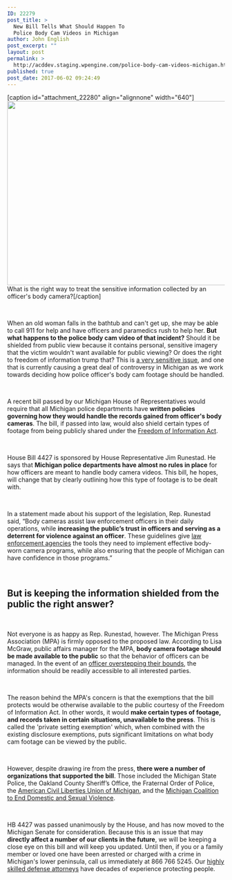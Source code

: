```yaml
---
ID: 22279
post_title: >
  New Bill Tells What Should Happen To
  Police Body Cam Videos in Michigan
author: John English
post_excerpt: ""
layout: post
permalink: >
  http://acddev.staging.wpengine.com/police-body-cam-videos-michigan.html
published: true
post_date: 2017-06-02 09:24:49
---
```

[caption id="attachment_22280" align="alignnone" width="640"]<img class="size-full wp-image-22280" src="http://acddev.staging.wpengine.com/wp-content/uploads/2017/06/bodyworn-794106_640.jpg" alt="" width="640" height="426" /> What is the right way to treat the sensitive information collected by an officer's body camera?[/caption]

&nbsp;

<span style="font-weight: 400;">When an old woman falls in the bathtub and can't get up, she may be able to call 911 for help and have officers and paramedics rush to help her. </span><b>But what happens to the police body cam video of that incident?</b><span style="font-weight: 400;"> Should it be shielded from public view because it contains personal, sensitive imagery that the victim wouldn't want available for public viewing? Or does the right to freedom of information trump that? This is </span><a href="http://acddev.staging.wpengine.com/body-cameras-police-accountability-versus-civilian-privacy.html" target="_blank" rel="noopener noreferrer"><span style="font-weight: 400;">a very sensitive issue</span></a><span style="font-weight: 400;">, and one that is currently causing a great deal of controversy in Michigan as we work towards deciding how police officer's body cam footage should be handled.</span>

&nbsp;

<span style="font-weight: 400;">A recent bill passed by our Michigan House of Representatives would require that all Michigan police departments have </span><b>written policies governing how they would handle the records gained from officer's body cameras</b><span style="font-weight: 400;">. The bill, if passed into law, would also shield certain types of footage from being publicly shared under the </span><a href="https://foia.state.gov/Learn/FOIA.aspx" target="_blank" rel="noopener noreferrer"><span style="font-weight: 400;">Freedom of Information Act</span></a><span style="font-weight: 400;">.</span>

&nbsp;

<span style="font-weight: 400;">House Bill 4427 is sponsored by House Representative Jim Runestad. He says that </span><b>Michigan police departments have almost no rules in place</b><span style="font-weight: 400;"> for how officers are meant to handle body camera videos. This bill, he hopes, will change that by clearly outlining how this type of footage is to be dealt with. </span>

&nbsp;

<span style="font-weight: 400;">In a statement made about his support of the legislation, Rep. Runestad said, “Body cameras assist law enforcement officers in their daily operations, while </span><b>increasing the public’s trust in officers and serving as a deterrent for violence against an officer</b><span style="font-weight: 400;">. These guidelines give </span><a href="http://acddev.staging.wpengine.com/miranda-rights.html" target="_blank" rel="noopener noreferrer"><span style="font-weight: 400;">law enforcement agencies</span></a><span style="font-weight: 400;"> the tools they need to implement effective body-worn camera programs, while also ensuring that the people of Michigan can have confidence in those programs.”</span>

&nbsp;
<h2>But is keeping the information shielded from the public the right answer?</h2>
&nbsp;

<span style="font-weight: 400;">Not everyone is as happy as Rep. Runestad, however. The Michigan Press Association (MPA) is firmly opposed to the proposed law. According to Lisa McGraw, public affairs manager for the MPA, </span><b>body camera footage should be made available to the public</b><span style="font-weight: 400;"> so that the behavior of officers can be managed. In the event of an </span><a href="http://acddev.staging.wpengine.com/police-mistakes.html" target="_blank" rel="noopener noreferrer"><span style="font-weight: 400;">officer overstepping their bounds</span></a><span style="font-weight: 400;">, the information should be readily accessible to all interested parties. </span>

&nbsp;

<span style="font-weight: 400;">The reason behind the MPA's concern is that the exemptions that the bill protects would be otherwise available to the public courtesy of the Freedom of Information Act. In other words, it would </span><b>make certain types of footage, and records taken in certain situations, unavailable to the press</b><span style="font-weight: 400;">. This is called the 'private setting exemption' which, when combined with the existing disclosure exemptions, puts significant limitations on what body cam footage can be viewed by the public.</span>

&nbsp;

<span style="font-weight: 400;">However, despite drawing ire from the press, </span><b>there were a number of organizations that supported the bill</b><span style="font-weight: 400;">. Those included the Michigan State Police, the Oakland County Sheriff’s Office, the Fraternal Order of Police, the </span><a href="http://www.aclumich.org/" target="_blank" rel="noopener noreferrer"><span style="font-weight: 400;">American Civil Liberties Union of Michigan</span></a><span style="font-weight: 400;">, and the </span><a href="http://www.mcedsv.org/" target="_blank" rel="noopener noreferrer"><span style="font-weight: 400;">Michigan Coalition to End Domestic and Sexual Violence</span></a><span style="font-weight: 400;">.</span>

&nbsp;

<span style="font-weight: 400;">HB 4427 was passed unanimously by the House, and has now moved to the Michigan Senate for consideration. Because this is an issue that may </span><b>directly affect a number of our clients in the future</b><span style="font-weight: 400;">, we will be keeping a close eye on this bill and will keep you updated. Until then, if you or a family member or loved one have been arrested or charged with a crime in Michigan's lower peninsula, call us immediately at 866 766 5245. Our </span><a href="http://acddev.staging.wpengine.com/trial-attorneys.html" target="_blank" rel="noopener noreferrer"><span style="font-weight: 400;">highly skilled defense attorneys</span></a><span style="font-weight: 400;"> have decades of experience protecting people. </span>